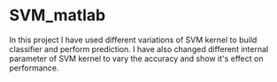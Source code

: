 # SVM_matlab

In this project I have used different variations of SVM kernel to build classifier and perform prediction. I have also changed different internal parameter of SVM kernel to vary the accuracy and show it's effect on performance.
